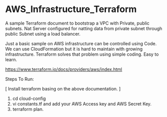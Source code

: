 # AWS_Infrastructure_Terraform

A sample Terraform document to bootstrap a VPC with Private, public subnets. Nat Server configured for natting data from private subnet through public Subnet using a load balancer.

Just a basic sample on AWS infrastructure can be controlled using Code. We can use CloudFormation but it is hard to maintain with growing infrastructure. Terraform solves that problem using simple coding. Easy to learn.

https://www.terraform.io/docs/providers/aws/index.html

Steps To Run:

[ Install terraform basing on the above documentation. ]

1. cd cloud-config
2. vi constants.tf and add your AWS Access key and AWS Secret Key.
3. terraform plan.

